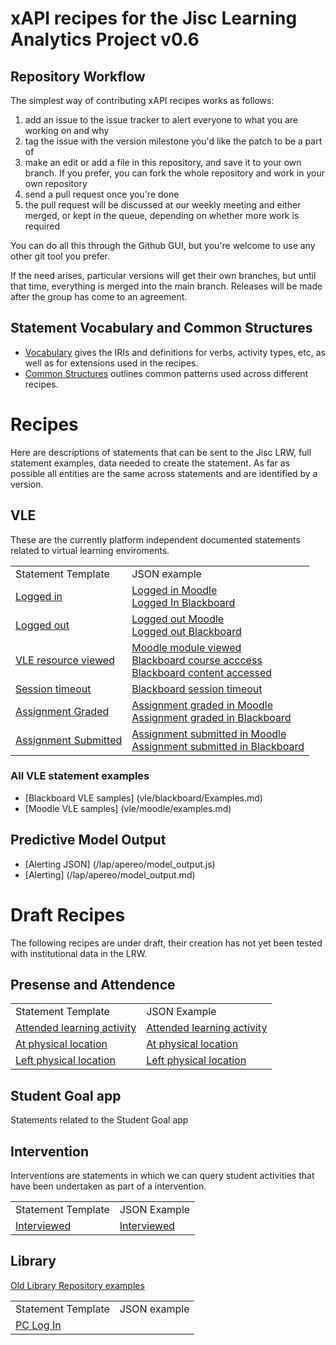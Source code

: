 # xAPI recipes for the Jisc Learning Analytics Project v0.6

## Repository Workflow
The simplest way of contributing xAPI recipes works as follows:

1. add an issue to the issue tracker to alert everyone to what you are working on and why
2. tag the issue with the version milestone you'd like the patch to be a part of
3. make an edit or add a file in this repository, and save it to your own branch. If you prefer, you can fork the whole repository and work in your own repository
4. send a pull request once you're done
5. the pull request will be discussed at our weekly meeting and either merged, or kept in the queue, depending on whether more work is required

You can do all this through the Github GUI, but you're welcome to use any other git tool you prefer.

If the need arises, particular versions will get their own branches, but until that time, everything is merged into the main branch. Releases will be made after the group has come to an agreement.

## Statement Vocabulary and Common Structures

* [Vocabulary](vocabulary.md) gives the IRIs and definitions for verbs, activity types, etc, as well as for extensions used in the recipes.
* [Common Structures](common_structures.md) outlines common patterns used across different recipes.

# Recipes
Here are descriptions of statements that can be sent to the Jisc LRW, full statement examples, data needed to create the statement.  As far as possible all entities are the same across statements and are identified by a version.

## VLE

These are the currently platform independent documented statements related to virtual learning enviroments.

<table>
<tr><td>Statement Template </td>   <td>JSON example</td> </tr>
<tr><td> <a href = "recipes/login.md">Logged in</a></td><td> <a href = "vle/moodle/login.js">Logged in Moodle </a> <br/><a href = "vle/blackboard/loggedin.json"> Logged In Blackboard   </a>   </td> </tr>                                                           
<tr><td> <a href = "recipes/logout.md>Logged out">Logged out</a></td><td> <a href = "vle/moodle/logout.js">Logged out Moodle </a>  <br/> <a href = "vle/blackboard/loggedout.json"> Logged out Blackboard   </a>    </td> </tr>    
<tr><td> <a href = "recipes/Module-View.md">VLE resource viewed   </a></td><td><a href = "vle/moodle/moduleview.js">Moodle module viewed </a> <br/> <a href = "vle/blackboard/course_access.json"> Blackboard course acccess  </a> <br/> <a href="vle/blackboard/course_content_access.json">Blackboard content accessed</a></td> </tr>    
<tr><td> <a href = "recipes/Session-timeout.md">Session timeout   </a></td><td><a href = "vle/blackboard/session_timeout.json">Blackboard session timeout </a>    </td></tr>    
<tr><td><a href =  "recipes/assignment-graded.md">Assignment Graded   </a></td><td> <a href = "vle/moodle/asssignment_graded.json">Assignment graded in Moodle</a><br/> <a href="vle/blackboard/asssignment_graded.json">Assignment graded in Blackboard </a>   </td></tr>    
<tr><td><a href =  "recipes/assignment-submitted.md">Assignment Submitted  </a></td><td><a href = "vle/moodle/assignment_submitted.json">Assignment submitted in Moodle</a><br/> <a href="vle/blackboard/assignment_submitted.json">Assignment submitted in Blackboard</a>   </td></tr>    
</table>

### All VLE statement examples
* [Blackboard VLE samples] (vle/blackboard/Examples.md)
* [Moodle VLE samples] (vle/moodle/examples.md)

## Predictive Model Output
* [Alerting JSON] (/lap/apereo/model_output.js)
* [Alerting] (/lap/apereo/model_output.md)

# Draft Recipes
The following recipes are under draft, their creation has not yet been tested with institutional data in the LRW. 

## Presense and Attendence
<table>
<tr><td>Statement Template </td><td>JSON Example</td></tr>
<tr><td> <a href = "recipes/attendance.md">Attended learning activity </a></td><td><a href = "recipes/attendance.md#example">Attended learning activity </a></td> </tr>    
<tr><td> <a href = "recipes/physical_presence/physical_presence.md">At physical location</a> </td><td><a href = "recipes/physical_presence/physical_presence.md#example">At physical location</a> </td></tr>    
<tr><td> <a href = "recipes/physical_presence/physical_presence_leaving.md">Left physical location </a></td><td> <a href = "recipes/physical_presence/physical_presence_leaving.md#example">Left physical location</a></td></tr>    
</table>


## Student Goal app
Statements related to the Student Goal app


## Intervention
Interventions are statements in which we can query student activities that have been undertaken as part of a intervention.

<table>
<tr><td>Statement Template </td><td>JSON Example</td></tr>
<tr><td> <a href = "recipes/interviewed.md">Interviewed </a></td><td><a href = "recipes/interviewed.md#example">Interviewed</a><br/></td></tr>    
</table>


## Library

<table>
<tr><td>Statement Template </td>   <td>JSON example</td> </tr>
<tr><td> <a href = "recipes/pclogin.md">PC Log In</a></td><td>   </td> </tr>                                                           


[Old Library Repository examples](https://github.com/jiscdev/xapi/tree/ds10-recipedev)
 





